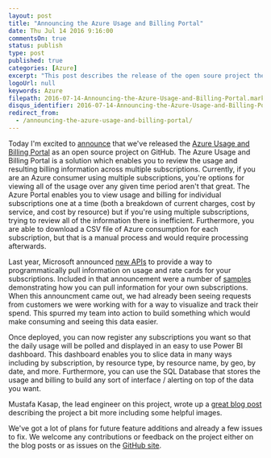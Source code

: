 ```yaml
---
layout: post
title: "Announcing the Azure Usage and Billing Portal"
date: Thu Jul 14 2016 9:16:00
commentsOn: true
status: publish
type: post
published: true
categories: [Azure]
excerpt: "This post describes the release of the open soure project the Azure Usage and Billing Portal."
logoUrl: null
keywords: Azure
filepath: 2016-07-14-Announcing-the-Azure-Usage-and-Billing-Portal.markdown
disqus_identifier: 2016-07-14-Announcing-the-Azure-Usage-and-Billing-Portal
redirect_from: 
  - /announcing-the-azure-usage-and-billing-portal/
---
```


Today I'm excited to [announce](https://azure.microsoft.com/en-us/blog/announcing-the-release-of-the-azure-usage-and-billing-portal/) that we've released the [Azure Usage and Billing Portal](https://github.com/Microsoft/AzureUsageAndBillingPortal) as an open source project on GitHub.  The Azure Usage and Billing Portal is a solution which enables you to review the usage and resulting billing information across multiple subscriptions.  Currently, if you are an Azure consumer using multiple subscriptions, you're options for viewing all of the usage over any given time period aren't that great.  The Azure Portal enables you to view usage and billing for individual subscriptions one at a time (both a breakdown of current charges, cost by service, and cost by resource) but if you're using multiple subscriptions, trying to review all of the information there is inefficient.  Furthermore, you are able to download a CSV file of Azure consumption for each subscription, but that is a manual process and would require processing afterwards.

Last year, Microsoft announced [new APIs](https://azure.microsoft.com/en-us/documentation/articles/billing-usage-rate-card-overview/) to provide a way to programmatically pull information on usage and rate cards for your subscriptions.  Included in that announcement were a number of [samples](https://azure.microsoft.com/documentation/samples/?term=billing) demonstrating how you can pull information for your own subscriptions.  When this announcment came out, we had already been seeing requests from customers we were working with for a way to visualize and track their spend.  This spurred my team into action to build something which would make consuming and seeing this data easier.  

Once deployed, you can now register any subscriptions you want so that the daily usage will be polled and displayed in an easy to use Power BI dashboard.  This dashboard enables you to slice data in many ways including by subscription, by resource type, by resource name, by geo, by date, and more.  Furthermore, you can use the SQL Database that stores the usage and billing to build any sort of interface / alerting on top of the data you want.  

Mustafa Kasap, the lead engineer on this project, wrote up a [great blog post](https://blogs.msdn.microsoft.com/mustafakasap/2016/07/14/welcome-azure-usage-and-billing-portal/) describing the project a bit more including some helpful images.   

We've got a lot of plans for future feature additions and already a few issues to fix.  We welcome any contributions or feedback on the project either on the blog posts or as issues on the [GitHub site](https://github.com/Microsoft/AzureUsageAndBillingPortal).  